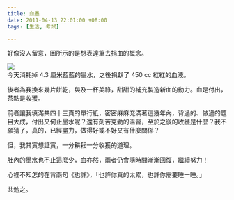 ```yaml
---
title: 血墨
date: 2011-04-13 22:01:00 +08:00
tags: [生活, 考試]

---
```


好像沒人留意，圖所示的是想表達筆去捐血的概念。  
  
[![](//3.bp.blogspot.com/-VocHrpIxSYA/TaWs2galp_I/AAAAAAAAATA/bghHjcD0jAE/s320/ink.JPG)](//3.bp.blogspot.com/-VocHrpIxSYA/TaWs2galp%5FI/AAAAAAAAATA/bghHjcD0jAE/s1600/ink.JPG)  
今天消耗掉 4.3 厘米藍藍的墨水，之後捐獻了 450 cc 紅紅的血液。  
  
後者為我換來幾片餅乾，與及一杯美祿，甜甜的補充製造新血的動力。血是付出，茶點是收獲。  
  
前者讓我填滿共四十三頁的單行紙，密密麻麻充滿著這幾年內，背過的、做過的題目大成，付出又何止墨水呢？還有刻苦克勤的溫習，至於之後的收獲是什麼？我不願猜了，真的，已經盡力，做得好或不好又有什麼關係？  
  
但，我其實想証實，一分耕耘一分收獲的道理。  
  
肚內的墨水也不止這麼少，血亦然，兩者仍會隨時間漸漸回復，繼續努力！  
  
心裡不知怎的在背兩句《也許》，「也許你真的太累，也許你需要睡一睡。」  
  
共勉之。
